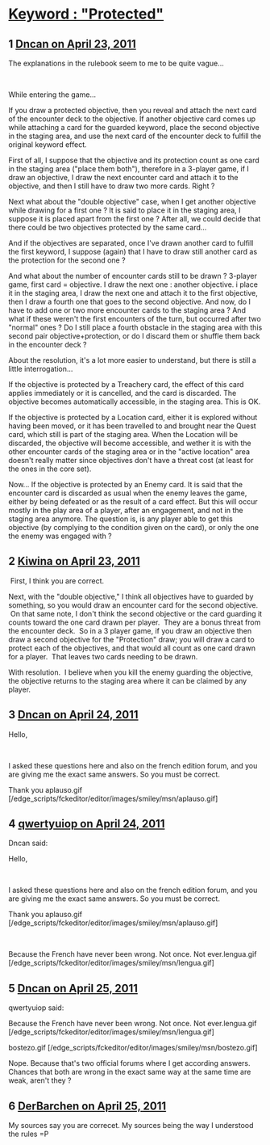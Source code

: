 # [Keyword : &quot;Protected&quot;](https://community.fantasyflightgames.com/topic/45667-keyword-protected/)

## 1 [Dncan on April 23, 2011](https://community.fantasyflightgames.com/topic/45667-keyword-protected/?do=findComment&comment=458029)

The explanations in the rulebook seem to me to be quite vague...

 


While entering the game...

If you draw a protected objective, then you reveal and attach the next card of the encounter deck to the objective. If another objective card comes up while attaching a card for the guarded keyword, place the second objective in the staging area, and use the next card of the encounter deck to fulfill the original keyword effect.

First of all, I suppose that the objective and its protection count as one card in the staging area ("place them both"), therefore in a 3-player game, if I draw an objective, I draw the next encounter card and attach it to the objective, and then I still have to draw two more cards. Right ?

Next what about the "double objective" case, when I get another objective while drawing for a first one ? It is said to place it in the staging area, I suppose it is placed apart from the first one ? After all, we could decide that there could be two objectives protected by the same card...

And if the objectives are separated, once I've drawn another card to fulfill the first keyword, I suppose (again) that I have to draw still another card as the protection for the second one ?

And what about the number of encounter cards still to be drawn ? 3-player game, first card = objective. I draw the next one : another objective. i place it in the staging area, I draw the next one and attach it to the first objective, then I draw a fourth one that goes to the second objective. And now, do I have to add one or two more encounter cards to the staging area ? And what if these weren't the first encounters of the turn, but occurred after two "normal" ones ? Do I still place a fourth obstacle in the staging area with this second pair objective+protection, or do I discard them or shuffle them back in the encounter deck ?


About the resolution, it's a lot more easier to understand, but there is still a little interrogation...

If the objective is protected by a Treachery card, the effect of this card applies immediately or it is cancelled, and the card is discarded. The objective becomes automatically accessible, in the staging area. This is OK.

If the objective is protected by a Location card, either it is explored without having been moved, or it has been travelled to and brought near the Quest card, which still is part of the staging area. When the Location will be discarded, the objective will become accessible, and wether it is with the other encounter cards of the staging area or in the "active location" area doesn't really matter since objectives don't have a threat cost (at least for the ones in the core set).

Now...
If the objective is protected by an Enemy card. It is said that the encounter card is discarded as usual when the enemy leaves the game, either by being defeated or as the result of a card effect. But this will occur mostly in the play area of a player, after an engagement, and not in the staging area anymore.
The question is, is any player able to get this objective (by complying to the condition given on the card), or only the one the enemy was engaged with ?

## 2 [Kiwina on April 23, 2011](https://community.fantasyflightgames.com/topic/45667-keyword-protected/?do=findComment&comment=458182)

 First, I think you are correct.

Next, with the "double objective," I think all objectives have to guarded by something, so you would draw an encounter card for the second objective.  On that same note, I don't think the second objective or the card guarding it counts toward the one card drawn per player.  They are a bonus threat from the encounter deck.  So in a 3 player game, if you draw an objective then draw a second objective for the "Protection" draw; you will draw a card to protect each of the objectives, and that would all count as one card drawn for a player.  That leaves two cards needing to be drawn.

With resolution.  I believe when you kill the enemy guarding the objective, the objective returns to the staging area where it can be claimed by any player.

## 3 [Dncan on April 24, 2011](https://community.fantasyflightgames.com/topic/45667-keyword-protected/?do=findComment&comment=458302)

Hello,

 

I asked these questions here and also on the french edition forum, and you are giving me the exact same answers. So you must be correct.

Thank you aplauso.gif [/edge_scripts/fckeditor/editor/images/smiley/msn/aplauso.gif]

## 4 [qwertyuiop on April 24, 2011](https://community.fantasyflightgames.com/topic/45667-keyword-protected/?do=findComment&comment=458399)

Dncan said:

Hello,

 

I asked these questions here and also on the french edition forum, and you are giving me the exact same answers. So you must be correct.

Thank you aplauso.gif [/edge_scripts/fckeditor/editor/images/smiley/msn/aplauso.gif]



 

Because the French have never been wrong. Not once. Not ever.lengua.gif [/edge_scripts/fckeditor/editor/images/smiley/msn/lengua.gif]

## 5 [Dncan on April 25, 2011](https://community.fantasyflightgames.com/topic/45667-keyword-protected/?do=findComment&comment=458624)

qwertyuiop said:

Because the French have never been wrong. Not once. Not ever.lengua.gif [/edge_scripts/fckeditor/editor/images/smiley/msn/lengua.gif]



bostezo.gif [/edge_scripts/fckeditor/editor/images/smiley/msn/bostezo.gif]

Nope. Because that's two official forums where I get according answers. Chances that both are wrong in the exact same way at the same time are weak, aren't they ?

## 6 [DerBarchen on April 25, 2011](https://community.fantasyflightgames.com/topic/45667-keyword-protected/?do=findComment&comment=458659)

My sources say you are correcet. My sources being the way I understood the rules =P


